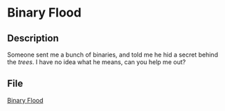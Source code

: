 # Binary Flood

## Description

Someone sent me a bunch of binaries, and told me he hid a secret behind the *trees*. I have no idea what he means, can you help me out?

## File

[Binary Flood](Binary%20Flood.zip)